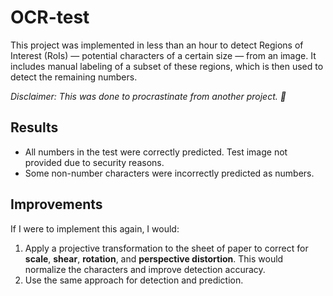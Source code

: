 # OCR-test

This project was implemented in less than an hour to detect Regions of Interest (RoIs) — potential characters of a certain size — from an image. It includes manual labeling of a subset of these regions, which is then used to detect the remaining numbers.

*Disclaimer: This was done to procrastinate from another project. 🫠*

## Results
- All numbers in the test were correctly predicted. Test image not provided due to security reasons.
- Some non-number characters were incorrectly predicted as numbers.

## Improvements
If I were to implement this again, I would:
1. Apply a projective transformation to the sheet of paper to correct for **scale**, **shear**, **rotation**, and **perspective distortion**. This would normalize the characters and improve detection accuracy.
2. Use the same approach for detection and prediction.
